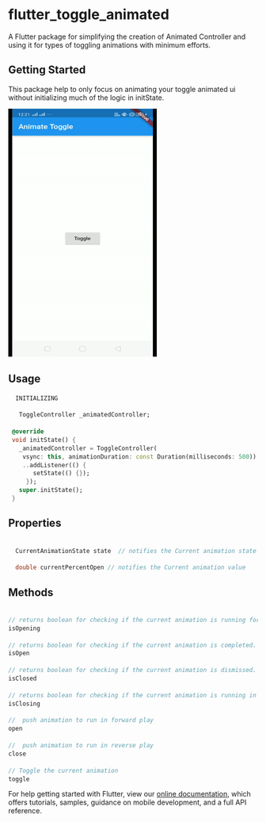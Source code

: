 # flutter_toggle_animated

A Flutter package for simplifying the creation of Animated Controller and using it for types of toggling animations with minimum efforts.

## Getting Started

This package help to only focus on animating your toggle animated ui without initializing much of the logic in initState.

<img src='https://raw.githubusercontent.com/akku-akki/flutter_toggle_animated/master/assets/animate.gif' width='300' height='500' >


## Usage
 ```dart
   INITIALIZING

    ToggleController _animatedController;

  @override
  void initState() {
    _animatedController = ToggleController(
     vsync: this, animationDuration: const Duration(milliseconds: 500))
     ..addListener(() {
        setState(() {});
      });
    super.initState();
  }

 ```

 ## Properties
```dart

  CurrentAnimationState state  // notifies the Current animation state

  double currentPercentOpen // notifies the Current animation value

```
## Methods

```dart

// returns boolean for checking if the current animation is running forward.
isOpening   

// returns boolean for checking if the current animation is completed.
isOpen  

// returns boolean for checking if the current animation is dismissed.
isClosed

// returns boolean for checking if the current animation is running in reverse direction.
isClosing

//  push animation to run in forward play
open

//  push animation to run in reverse play
close

// Toggle the current animation
toggle

```








For help getting started with Flutter, view our 
[online documentation](https://flutter.dev/docs), which offers tutorials, 
samples, guidance on mobile development, and a full API reference.
